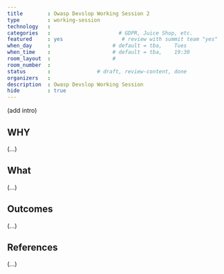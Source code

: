 ```yaml
---
title        : Owasp Devslop Working Session 2
type         : working-session
technology   :
categories   :                      # GDPR, Juice Shop, etc.
featured     : yes                   # review with summit team "yes"
when_day     :                    # default = tba,    Tues
when_time    :                    # default = tba,    19:30
room_layout  :                    #
room_number  :
status       :               # draft, review-content, done
organizers   :
description  : Owasp Devslop Working Session
hide         : true
---
```


(add intro)

## WHY

(...)

## What

(...)

## Outcomes

(...)

## References

(...)
